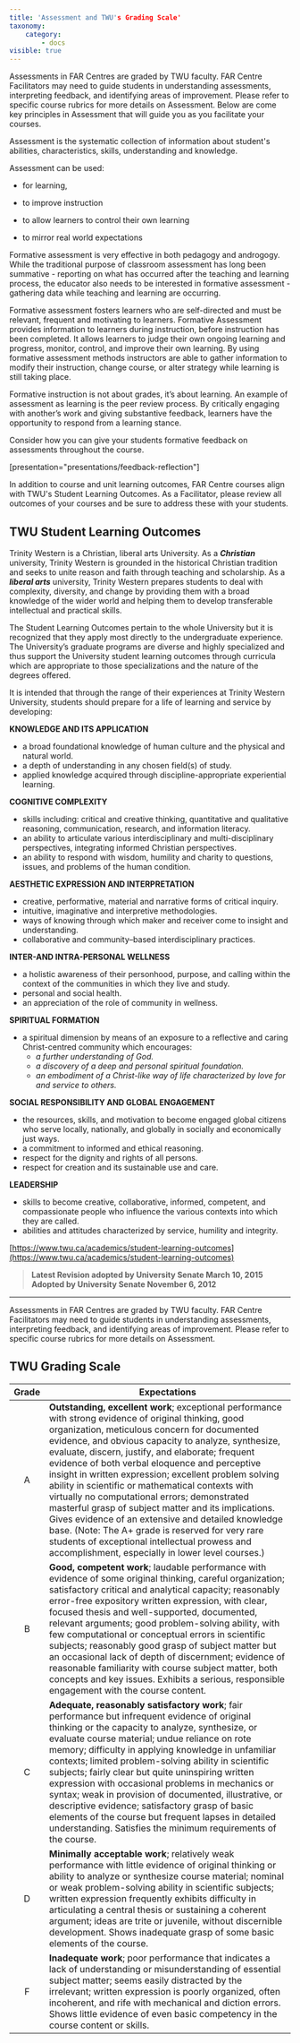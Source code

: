 ```yaml
---
title: 'Assessment and TWU's Grading Scale'
taxonomy:
    category:
        - docs
visible: true
---
```


Assessments in FAR Centres are graded by TWU faculty. FAR Centre Facilitators may need to guide students in understanding assessments, interpreting feedback, and identifying areas of improvement. Please refer to specific course rubrics for more details on Assessment.  Below are come key principles in Assessment that will guide you as you facilitate your courses.

Assessment is the systematic collection of information about student's abilities, characteristics, skills, understanding and knowledge.

Assessment can be used:

  - for learning,

  - to improve instruction

  - to allow learners to control their own learning

  - to mirror real world expectations

Formative assessment is very effective in both pedagogy and androgogy. While the traditional purpose of classroom assessment has long been summative - reporting on what has occurred after the teaching and learning process, the educator also needs to be interested in formative assessment - gathering data while teaching and learning are occurring.

Formative assessment fosters learners who are self-directed and must be relevant, frequent and motivating to learners. Formative Assessment provides information to learners during instruction, before instruction has been completed. It allows learners to judge their own ongoing learning and progress, monitor, control, and improve their own learning. By using formative assessment methods instructors are able to gather information to modify their instruction, change course, or alter strategy while learning is still taking place.

Formative instruction is not about grades, it’s about learning. An example of assessment as learning is the peer review process. By critically engaging with another’s work and giving substantive feedback, learners have the opportunity to respond from a learning stance.

Consider how you can give your students formative feedback on assessments throughout the course.

[presentation="presentations/feedback-reflection"]


In addition to course and unit learning outcomes, FAR Centre courses align with TWU's Student Learning Outcomes. As a Facilitator, please review all outcomes of your courses and be sure to address these with your students.

## TWU Student Learning Outcomes

Trinity Western is a Christian, liberal arts University. As a ***Christian*** university, Trinity Western is grounded in the historical Christian tradition and seeks to unite reason and faith through teaching and scholarship. As a ***liberal arts*** university,
Trinity Western prepares students to deal with complexity, diversity, and change by providing them with a broad knowledge of the wider world and helping them to develop transferable intellectual and practical skills.

The Student Learning Outcomes pertain to the whole University but it is recognized that they apply most directly to the undergraduate experience. The University’s graduate programs are diverse and highly specialized and thus support the University student learning outcomes
through curricula which are appropriate to those specializations and the nature of the degrees offered.

It is intended that through the range of their experiences at Trinity Western University, students should prepare for a life of learning and service by developing:

**KNOWLEDGE AND ITS APPLICATION**
  - a broad foundational knowledge of human culture and the physical and
    natural world.
  - a depth of understanding in any chosen field(s) of study.
  - applied knowledge acquired through discipline-appropriate experiential learning.


**COGNITIVE COMPLEXITY**
  - skills including: critical and creative thinking, quantitative and qualitative reasoning, communication, research, and information literacy.
  - an ability to articulate various interdisciplinary and multi-disciplinary perspectives, integrating informed Christian perspectives.
  - an ability to respond with wisdom, humility and charity to questions, issues, and problems of the human condition.

**AESTHETIC EXPRESSION AND INTERPRETATION**
  - creative, performative, material and narrative forms of critical inquiry.
  - intuitive, imaginative and interpretive methodologies.
  - ways of knowing through which maker and receiver come to insight and understanding.
  - collaborative and community–based interdisciplinary practices.

**INTER-AND INTRA-PERSONAL WELLNESS**
  - a holistic awareness of their personhood, purpose, and calling within the context of the communities in which they live and study.
  - personal and social health.
  - an appreciation of the role of community in wellness.

**SPIRITUAL FORMATION**
  - a spiritual dimension by means of an exposure to a reflective and caring Christ-centred community which encourages:
      - *a further understanding of God.*
      - *a discovery of a deep and personal spiritual foundation.*
      - *an embodiment of a Christ-like way of life characterized by love for and service to others.*

**SOCIAL RESPONSIBILITY AND GLOBAL ENGAGEMENT**
  - the resources, skills, and motivation to become engaged global citizens who serve locally, nationally, and globally in socially and economically just ways.
  - a commitment to informed and ethical reasoning.
  - respect for the dignity and rights of all persons.
  - respect for creation and its sustainable use and care.

**LEADERSHIP**
  - skills to become creative, collaborative, informed, competent, and compassionate people who influence the various contexts into which they are called.
  - abilities and attitudes characterized by service, humility and integrity.

[https://www.twu.ca/academics/student-learning-outcomes](https://www.twu.ca/academics/student-learning-outcomes)

> **Latest Revision adopted by University Senate March 10, 2015**
> **Adopted by University Senate November 6, 2012**

---

Assessments in FAR Centres are graded by TWU faculty. FAR Centre Facilitators may need to guide students in understanding assessments, interpreting feedback, and identifying areas of improvement.  Please refer to specific course rubrics for more details on Assessment.

## TWU Grading Scale

|Grade|Expectations|
|:---:|---|
|A|**Outstanding, excellent work**; exceptional performance with strong evidence of original thinking, good organization, meticulous concern for documented evidence, and obvious capacity to analyze, synthesize, evaluate, discern, justify, and elaborate; frequent evidence of both verbal eloquence and perceptive insight in written expression; excellent problem solving ability in scientific or mathematical contexts with virtually no computational errors; demonstrated masterful grasp of subject matter and its implications. Gives evidence of an extensive and detailed knowledge base. (Note: The A+ grade is reserved for very rare students of exceptional intellectual prowess and accomplishment, especially in lower level courses.)|
| B|**Good, competent work**; laudable performance with evidence of some original thinking, careful organization; satisfactory critical and analytical capacity; reasonably error-free expository written expression, with clear, focused thesis and well-supported, documented, relevant arguments; good problem-solving ability, with few computational or conceptual errors in scientific subjects; reasonably good grasp of subject matter but an occasional lack of depth of discernment; evidence of reasonable familiarity with course subject matter, both concepts and key issues. Exhibits a serious, responsible engagement with the course content.|
|C|**Adequate, reasonably satisfactory work**; fair performance but infrequent evidence of original thinking or the capacity to analyze, synthesize, or evaluate course material; undue reliance on rote memory; difficulty in applying knowledge in unfamiliar contexts; limited problem-solving ability in scientific subjects; fairly clear but quite uninspiring written expression with occasional problems in mechanics or syntax; weak in provision of documented, illustrative, or descriptive evidence; satisfactory grasp of basic elements of the course but frequent lapses in detailed understanding. Satisfies the minimum requirements of the course.|
| D|**Minimally acceptable work**; relatively weak performance with little evidence of original thinking or ability to analyze or synthesize course material; nominal or weak problem-solving ability in scientific subjects; written expression frequently exhibits difficulty in articulating a central thesis or sustaining a coherent argument; ideas are trite or juvenile, without discernible development. Shows inadequate grasp of some basic elements of the course.|
| F|**Inadequate work**; poor performance that indicates a lack of understanding or misunderstanding of essential subject matter; seems easily distracted by the irrelevant; written expression is poorly organized, often incoherent, and rife with mechanical and diction errors. Shows little evidence of even basic competency in the course content or skills.|
